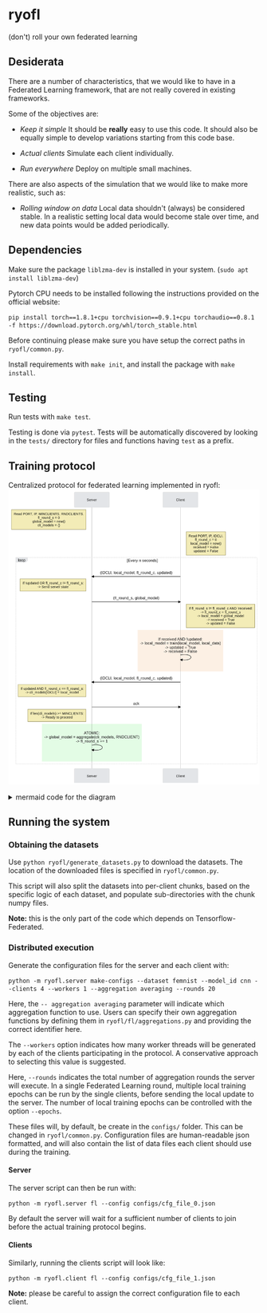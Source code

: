 # ryofl
(don't) roll your own federated learning


## Desiderata

There are a number of characteristics, that we would like to have in a Federated
Learning framework, that are not really covered in existing frameworks.

Some of the objectives are:

 - *Keep it simple* It should be **really** easy to use this code. It should
   also be equally simple to develop variations starting from this code base.

 - *Actual clients* Simulate each client individually.

 - *Run everywhere* Deploy on multiple small machines.

There are also aspects of the simulation that we would like to make more
realistic, such as:

 - *Rolling window on data* Local data shouldn't (always) be considered stable.
   In a realistic setting local data would become stale over time, and new data
   points would be added periodically.



## Dependencies

Make sure the package `liblzma-dev` is installed in your system.
(`sudo apt install liblzma-dev`)

Pytorch CPU needs to be installed following the instructions provided
on the official website:

```
pip install torch==1.8.1+cpu torchvision==0.9.1+cpu torchaudio==0.8.1 -f https://download.pytorch.org/whl/torch_stable.html

```

Before continuing please make sure you have setup the correct paths in
`ryofl/common.py`.

Install requirements with `make init`, and install the package with `make
install`. 


## Testing

Run tests with `make test`.

Testing is done via `pytest`.  Tests will be automatically discovered by looking
in the `tests/` directory for files and functions having `test` as a prefix.


## Training protocol

Centralized protocol for federated learning implemented in ryofl:
![protocol](res/ryofl_protocol.png)

<details>
<summary>mermaid code for the diagram</summary>

```mermaid
sequenceDiagram
    participant S as Server
	participant C as Client

	Note left of S: Read PORT, IP, MINCLIENTS, RNDCLIENTS.<br/>fl_round_s = 0<br/>global_model = new()<br/>cli_models = {}
	
	Note right of C: Read PORT, IP, IDCLI. <br/>fl_round_c = 0<br/>local_model = new()<br/>received = False<br/>updated = False
	
	
	loop Every n seconds
	
	
	C ->> S: (IDCLI, local_model, fl_round_c, updated)
	
	
	Note left of S: If !updated OR fl_round_c != fl_round_s:<br/> -> Send server state
	S ->> C: (fl_round_s, global_model)
	
	
	Note right of C: If fl_round_s != fl_round_c AND !received:<br/> -> fl_round_c = fl_round_s<br/> -> local_model = global_model<br/> -> received = True<br/> -> updated = False
	
	
	rect rgba(251, 230, 208, 0.6)
	
	C ->> C: If received AND !updated:<br/> -> local_model = train(local_model, local_data)<br/> -> updated = True<br/> -> received = False
	
	end
	
	
	C ->> S: (IDCLI, local_model, fl_round_c, updated)
	
	Note left of S: If updated AND fl_round_c == fl_round_s:<br/> -> cli_models[IDCLI] = local_model
	
	S ->> C: ack
	
	
	Note left of S: If len(cli_models) >= MINCLIENTS:<br/> -> Ready to proceed<br/>
	
	
	rect rgba(208, 251, 209, 0.6)
	
	S ->> S: ATOMIC:<br/> -> global_model = aggregate(cli_models, RNDCLIENT)<br/> -> fl_round_s += 1
	
	end
	
	end
```	

</details>



## Running the system


### Obtaining the datasets

Use `python ryofl/generate_datasets.py` to download the datasets. The location
of the downloaded files is specified in `ryofl/common.py`.

This script will also split the datasets into per-client chunks, based on the
specific logic of each dataset, and populate sub-directories with the chunk
numpy files.

**Note:** this is the only part of the code which depends on
Tensorflow-Federated.


### Distributed execution

Generate the configuration files for the server and each client with:

```
python -m ryofl.server make-configs --dataset femnist --model_id cnn --clients 4 --workers 1 --aggregation averaging --rounds 20
```

Here, the `-- aggregation averaging` parameter will indicate which aggregation
function to use. Users can specify their own aggregation functions by defining
them in `ryofl/fl/aggregations.py` and providing the correct identifier here.

The `--workers` option indicates how many worker threads will be generated by
each of the clients participating in the protocol. A conservative approach to
selecting this value is suggested.

Here, `--rounds` indicates the total number of aggregation rounds the server
will execute. In a single Federated Learning round, multiple local training
epochs can be run by the single clients, before sending the local update to the
server. The number of local training epochs can be controlled with the option
`--epochs`.

These files will, by default, be create in the `configs/` folder. This can be
changed in `ryofl/common.py`.
Configuration files are human-readable json formatted, and will also contain the
list of data files each client should use during the training.

#### Server

The server script can then be run with:
```
python -m ryofl.server fl --config configs/cfg_file_0.json  
```

By default the server will wait for a sufficient number of clients to join
before the actual training protocol begins.


#### Clients

Similarly, running the clients script will look like:
```
python -m ryofl.client fl --config configs/cfg_file_1.json  
```

**Note:** please be careful to assign the correct configuration file to each
client.
